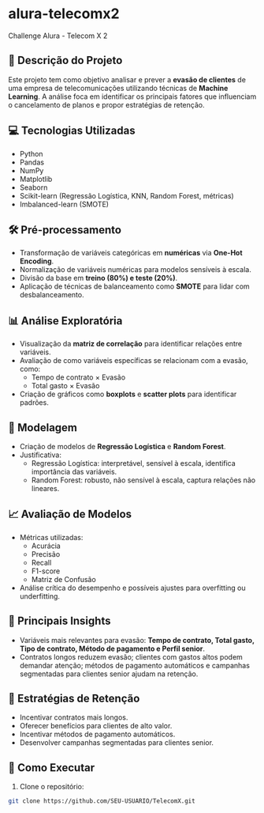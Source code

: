 # alura-telecomx2
Challenge Alura - Telecom X 2

## 📌 Descrição do Projeto
Este projeto tem como objetivo analisar e prever a **evasão de clientes** de uma empresa de telecomunicações utilizando técnicas de **Machine Learning**. A análise foca em identificar os principais fatores que influenciam o cancelamento de planos e propor estratégias de retenção.

## 💻 Tecnologias Utilizadas
- Python
- Pandas
- NumPy
- Matplotlib
- Seaborn
- Scikit-learn (Regressão Logística, KNN, Random Forest, métricas)
- Imbalanced-learn (SMOTE)

## 🛠 Pré-processamento
- Transformação de variáveis categóricas em **numéricas** via **One-Hot Encoding**.
- Normalização de variáveis numéricas para modelos sensíveis à escala.
- Divisão da base em **treino (80%) e teste (20%)**.
- Aplicação de técnicas de balanceamento como **SMOTE** para lidar com desbalanceamento.

## 📊 Análise Exploratória
- Visualização da **matriz de correlação** para identificar relações entre variáveis.
- Avaliação de como variáveis específicas se relacionam com a evasão, como:
  - Tempo de contrato × Evasão
  - Total gasto × Evasão
- Criação de gráficos como **boxplots** e **scatter plots** para identificar padrões.

## 🤖 Modelagem
- Criação de modelos de **Regressão Logística** e **Random Forest**.
- Justificativa:
  - Regressão Logística: interpretável, sensível à escala, identifica importância das variáveis.
  - Random Forest: robusto, não sensível à escala, captura relações não lineares.

## 📈 Avaliação de Modelos
- Métricas utilizadas:
  - Acurácia
  - Precisão
  - Recall
  - F1-score
  - Matriz de Confusão
- Análise crítica do desempenho e possíveis ajustes para overfitting ou underfitting.

## 🔑 Principais Insights
- Variáveis mais relevantes para evasão: **Tempo de contrato, Total gasto, Tipo de contrato, Método de pagamento e Perfil senior**.
- Contratos longos reduzem evasão; clientes com gastos altos podem demandar atenção; métodos de pagamento automáticos e campanhas segmentadas para clientes senior ajudam na retenção.

## 📌 Estratégias de Retenção
- Incentivar contratos mais longos.
- Oferecer benefícios para clientes de alto valor.
- Incentivar métodos de pagamento automáticos.
- Desenvolver campanhas segmentadas para clientes senior.

## 🚀 Como Executar
1. Clone o repositório:
```bash
git clone https://github.com/SEU-USUARIO/TelecomX.git

